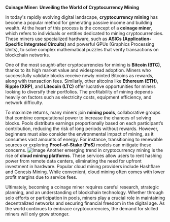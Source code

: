 **Coinage Miner: Unveiling the World of Cryptocurrency Mining**

In today's rapidly evolving digital landscape, **cryptocurrency mining** has become a popular method for generating passive income and building wealth. At the heart of this process is the concept of a **coinage miner**, which refers to individuals or entities dedicated to mining cryptocurrencies. These miners use specialized hardware, such as **ASICs (Application-Specific Integrated Circuits)** and powerful GPUs (Graphics Processing Units), to solve complex mathematical puzzles that verify transactions on blockchain networks.

One of the most sought-after cryptocurrencies for mining is **Bitcoin (BTC)**, thanks to its high market value and widespread adoption. Miners who successfully validate blocks receive newly minted Bitcoins as rewards, along with transaction fees. Similarly, other altcoins like **Ethereum (ETH)**, **Ripple (XRP)**, and **Litecoin (LTC)** offer lucrative opportunities for miners looking to diversify their portfolios. The profitability of mining depends heavily on factors such as electricity costs, equipment efficiency, and network difficulty.

To maximize returns, many miners join **mining pools**, collaborative groups that combine computational power to increase the chances of solving blocks. Pools distribute earnings proportionally based on each participant’s contribution, reducing the risk of long periods without rewards. However, beginners must also consider the environmental impact of mining, as it consumes vast amounts of energy. For instance, transitioning to renewable sources or exploring **Proof-of-Stake (PoS)** models can mitigate these concerns.
 ![Image](https://github.com/user-attachments/assets/b6e7b7a2-655e-4d44-8baa-20c566a3cb65)
Another emerging trend in cryptocurrency mining is the rise of **cloud mining platforms**. These services allow users to rent hashing power from remote data centers, eliminating the need for upfront investment in hardware. Popular cloud mining providers include Hashflare and Genesis Mining. While convenient, cloud mining often comes with lower profit margins due to service fees.

Ultimately, becoming a coinage miner requires careful research, strategic planning, and an understanding of blockchain technology. Whether through solo efforts or participation in pools, miners play a crucial role in maintaining decentralized networks and securing financial freedom in the digital age. As the world continues to embrace cryptocurrencies, the demand for skilled miners will only grow stronger.